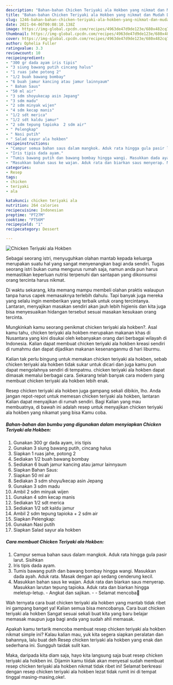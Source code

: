 ```yaml
---
description: "Bahan-bahan Chicken Teriyaki ala Hokben yang nikmat dan Mudah Dibuat"
title: "Bahan-bahan Chicken Teriyaki ala Hokben yang nikmat dan Mudah Dibuat"
slug: 1246-bahan-bahan-chicken-teriyaki-ala-hokben-yang-nikmat-dan-mudah-dibuat
date: 2021-04-06T00:08:10.138Z
image: https://img-global.cpcdn.com/recipes/4963de47d9de123e/680x482cq70/chicken-teriyaki-ala-hokben-foto-resep-utama.jpg
thumbnail: https://img-global.cpcdn.com/recipes/4963de47d9de123e/680x482cq70/chicken-teriyaki-ala-hokben-foto-resep-utama.jpg
cover: https://img-global.cpcdn.com/recipes/4963de47d9de123e/680x482cq70/chicken-teriyaki-ala-hokben-foto-resep-utama.jpg
author: Ophelia Fuller
ratingvalue: 3.3
reviewcount: 10
recipeingredient:
- "300 gr dada ayam iris tipis"
- "3 siung bawang putih cincang halus"
- "1 ruas jahe potong 2"
- "1/2 buah bawang bombay"
- "6 buah jamur kancing atau jamur lainnyaum"
- " Bahan Saus"
- "50 ml air"
- "3 sdm shoyukecap asin Jepang"
- "3 sdm madu"
- "2 sdm minyak wijen"
- "4 sdm kecap manis"
- "1/2 sdt merica"
- "1/2 sdt kaldu jamur"
- "2 sdm tepung tapioka  2 sdm air"
- " Pelengkap"
- " Nasi putih"
- " Salad sayur ala hokben"
recipeinstructions:
- "Campur semua bahan saus dalam mangkok. Aduk rata hingga gula pasir larut. Sisihkan"
- "Iris tipis dada ayam."
- "Tumis bawang putih dan bawang bombay hingga wangi. Masukkan dada ayah. Aduk rata. Masak dengan api sedang cenderung kecil."
- "Masukkan bahan saus ke wajan. Aduk rata dan biarkan saus menyerap. Masukkan larutan tepung tapioka. Aduk rata dan biarkan hingga meletup-letup. Angkat dan sajikan.  Selamat mencoba💐"
categories:
- Resep
tags:
- chicken
- teriyaki
- ala

katakunci: chicken teriyaki ala 
nutrition: 264 calories
recipecuisine: Indonesian
preptime: "PT27M"
cooktime: "PT56M"
recipeyield: "1"
recipecategory: Dessert

---
```



![Chicken Teriyaki ala Hokben](https://img-global.cpcdn.com/recipes/4963de47d9de123e/680x482cq70/chicken-teriyaki-ala-hokben-foto-resep-utama.jpg)

Sebagai seorang istri, menyuguhkan olahan mantab kepada keluarga merupakan suatu hal yang sangat menyenangkan bagi anda sendiri. Tugas seorang istri bukan cuma mengurus rumah saja, namun anda pun harus memastikan keperluan nutrisi terpenuhi dan santapan yang dikonsumsi orang tercinta harus nikmat.

Di waktu  sekarang, kita memang mampu membeli olahan praktis walaupun tanpa harus capek memasaknya terlebih dahulu. Tapi banyak juga mereka yang selalu ingin memberikan yang terbaik untuk orang tercintanya. Lantaran, menyajikan masakan sendiri akan jauh lebih higienis dan kita juga bisa menyesuaikan hidangan tersebut sesuai masakan kesukaan orang tercinta. 



Mungkinkah kamu seorang penikmat chicken teriyaki ala hokben?. Asal kamu tahu, chicken teriyaki ala hokben merupakan makanan khas di Nusantara yang kini disukai oleh kebanyakan orang dari berbagai wilayah di Indonesia. Kalian dapat membuat chicken teriyaki ala hokben kreasi sendiri di rumahmu dan dapat dijadikan makanan kesenanganmu di hari liburmu.

Kalian tak perlu bingung untuk memakan chicken teriyaki ala hokben, sebab chicken teriyaki ala hokben tidak sukar untuk dicari dan juga kamu pun dapat mengolahnya sendiri di tempatmu. chicken teriyaki ala hokben dapat dimasak memalui berbagai cara. Sekarang telah banyak cara modern yang membuat chicken teriyaki ala hokben lebih enak.

Resep chicken teriyaki ala hokben juga gampang sekali dibikin, lho. Anda jangan repot-repot untuk memesan chicken teriyaki ala hokben, lantaran Kalian dapat menyajikan di rumah sendiri. Bagi Kalian yang mau membuatnya, di bawah ini adalah resep untuk menyajikan chicken teriyaki ala hokben yang nikamat yang bisa Kamu coba.

<!--inarticleads1-->

##### Bahan-bahan dan bumbu yang digunakan dalam menyiapkan Chicken Teriyaki ala Hokben:

1. Gunakan 300 gr dada ayam, iris tipis
1. Gunakan 3 siung bawang putih, cincang halus
1. Siapkan 1 ruas jahe, potong 2
1. Sediakan 1/2 buah bawang bombay
1. Sediakan 6 buah jamur kancing atau jamur lainnyaum
1. Siapkan  Bahan Saus:
1. Siapkan 50 ml air
1. Sediakan 3 sdm shoyu/kecap asin Jepang
1. Gunakan 3 sdm madu
1. Ambil 2 sdm minyak wijen
1. Gunakan 4 sdm kecap manis
1. Sediakan 1/2 sdt merica
1. Sediakan 1/2 sdt kaldu jamur
1. Ambil 2 sdm tepung tapioka + 2 sdm air
1. Siapkan  Pelengkap:
1. Gunakan  Nasi putih
1. Siapkan  Salad sayur ala hokben




<!--inarticleads2-->

##### Cara membuat Chicken Teriyaki ala Hokben:

1. Campur semua bahan saus dalam mangkok. Aduk rata hingga gula pasir larut. Sisihkan
1. Iris tipis dada ayam.
1. Tumis bawang putih dan bawang bombay hingga wangi. Masukkan dada ayah. Aduk rata. Masak dengan api sedang cenderung kecil.
1. Masukkan bahan saus ke wajan. Aduk rata dan biarkan saus menyerap. Masukkan larutan tepung tapioka. Aduk rata dan biarkan hingga meletup-letup. - Angkat dan sajikan. -  - Selamat mencoba💐




Wah ternyata cara buat chicken teriyaki ala hokben yang mantab tidak ribet ini gampang banget ya! Kalian semua bisa mencobanya. Cara buat chicken teriyaki ala hokben Sangat sesuai sekali buat kita yang baru belajar memasak maupun juga bagi anda yang sudah ahli memasak.

Apakah kamu tertarik mencoba membuat resep chicken teriyaki ala hokben nikmat simple ini? Kalau kalian mau, yuk kita segera siapkan peralatan dan bahannya, lalu buat deh Resep chicken teriyaki ala hokben yang enak dan sederhana ini. Sungguh taidak sulit kan. 

Maka, daripada kita diam saja, hayo kita langsung saja buat resep chicken teriyaki ala hokben ini. Dijamin kamu tiidak akan menyesal sudah membuat resep chicken teriyaki ala hokben nikmat tidak ribet ini! Selamat berkreasi dengan resep chicken teriyaki ala hokben lezat tidak rumit ini di tempat tinggal masing-masing,oke!.

